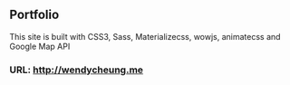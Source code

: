 ## Portfolio

This site is built with CSS3, Sass, Materializecss, wowjs, animatecss and Google Map API

### URL: http://wendycheung.me
